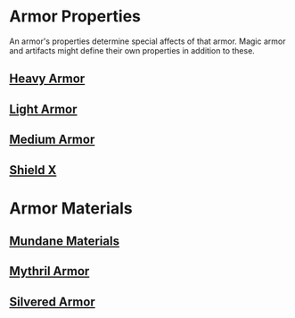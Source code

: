 # Armor Properties

An armor's properties determine special affects of that armor. Magic armor and artifacts might define their own properties in addition to these.

## [Heavy Armor](Heavy%20Armor%20Property.md)

## [Light Armor](Light%20Armor%20Property.md)

## [Medium Armor](Medium%20Armor%20Property.md)

## [Shield X](Shield%20X%20Property.md)

# Armor Materials

## [Mundane Materials](../Material%20Properties/Mundane%20Property.md#Mundane%20Materials)

## [Mythril Armor](../Material%20Properties/Mythril%20Property.md#Mythril%20Armor)

## [Silvered Armor](../Material%20Properties/Silvered%20Property.md#Silvered%20Armor)
